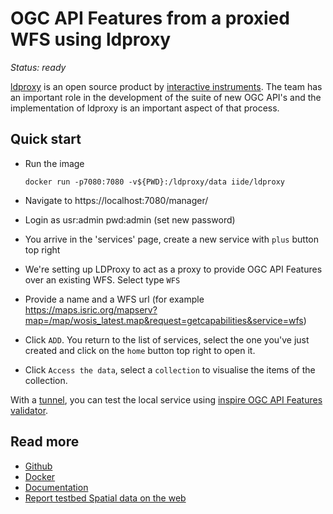 # OGC API Features from a proxied WFS using ldproxy

*Status: ready*

[ldproxy](https://ldproxy.net) is an open source product by [interactive instruments](https://www.interactive-instruments.de). The team has an important role in the development of the suite of new OGC API's and the implementation of ldproxy is an important aspect of that process.

## Quick start

- Run the image

  ```
  docker run -p7080:7080 -v${PWD}:/ldproxy/data iide/ldproxy
  ```

- Navigate to https://localhost:7080/manager/
- Login as usr:admin pwd:admin (set new password)
- You arrive in the 'services' page, create a new service with `plus` button top right
- We're setting up LDProxy to act as a proxy to provide OGC API Features over an existing WFS. Select type `WFS`
- Provide a name and a WFS url (for example https://maps.isric.org/mapserv?map=/map/wosis_latest.map&request=getcapabilities&service=wfs)
- Click `ADD`. You return to the list of services, select the one you've just created and click on the `home` button top right to open it.
- Click `Access the data`, select a `collection` to visualise the items of the collection.

With a [tunnel](../utils/localtunnel.md), you can test the local service using [inspire OGC API Features validator](https://inspire.ec.europa.eu/validator).

## Read more

- [Github](https://github.com/interactive-instruments/ldproxy)
- [Docker](https://hub.docker.com/r/iide/ldproxy)
- [Documentation](https://docs.ldproxy.net)
- [Report testbed Spatial data on the web](https://github.com/geo4web-testbed/topic4/blob/master/spatial-data-on-the-web-using-sdi-report.pdf)